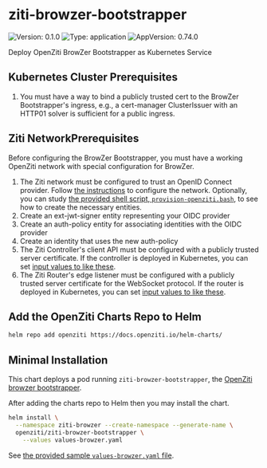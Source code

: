 <!-- README.md generated by helm-docs from README.md.gotmpl -->
# ziti-browzer-bootstrapper

![Version: 0.1.0](https://img.shields.io/badge/Version-0.1.0-informational?style=flat-square) ![Type: application](https://img.shields.io/badge/Type-application-informational?style=flat-square) ![AppVersion: 0.74.0](https://img.shields.io/badge/AppVersion-0.74.0-informational?style=flat-square)

Deploy OpenZiti BrowZer Bootstrapper as Kubernetes Service

## Kubernetes Cluster Prerequisites

1. You must have a way to bind a publicly trusted cert to the BrowZer Bootstrapper's ingress, e.g., a cert-manager ClusterIssuer with an HTTP01 solver is sufficient for a public ingress.

## Ziti NetworkPrerequisites

Before configuring the BrowZer Bootstrapper, you must have a working OpenZiti network with special configuration for BrowZer.

1. The Ziti network must be configured to trust an OpenID Connect provider. Follow [the instructions](https://github.com/openziti/ziti-browzer-bootstrapper?tab=readme-ov-file#configuring-the-openziti-network) to configure the network. Optionally, you can study [the provided shell script, `provision-openziti.bash`](https://github.com/openziti/helm-charts/blob/main/charts/ziti-browzer-bootstrapper/provision-openziti.bash), to see how to create the necessary entities.
  1. Create an ext-jwt-signer entity representing your OIDC provider
  1. Create an auth-policy entity for associating identities with the OIDC provider
  1. Create an identity that uses the new auth-policy
1. The Ziti Controller's client API must be configured with a publicly trusted server certificate. If the controller is deployed in Kubernetes, you can set [input values to like these](https://openziti.io/docs/guides/deployments/kubernetes/kubernetes-controller#alternative-web-server-certificates).
1. The Ziti Router's edge listener must be configured with a publicly trusted server certificate for the WebSocket protocol. If the router is deployed in Kubernetes, you can set [input values to like these](https://openziti.io/docs/guides/deployments/kubernetes/kubernetes-router#additional-listeners-and-volumes).

## Add the OpenZiti Charts Repo to Helm

```bash
helm repo add openziti https://docs.openziti.io/helm-charts/
```

## Minimal Installation

This chart deploys a pod running `ziti-browzer-bootstrapper`, the [OpenZiti browzer bootstrapper](https://github.com/openziti/ziti-browzer-bootstrapper/).

After adding the charts repo to Helm then you may install the chart.

```bash
helm install \
  --namespace ziti-browzer --create-namespace --generate-name \
  openziti/ziti-browzer-bootstrapper \
    --values values-browzer.yaml
```

See [the provided sample `values-browzer.yaml` file](https://github.com/openziti/helm-charts/blob/browzer/charts/ziti-browzer-bootstrapper/values-browzer.yaml).

<!-- README.md generated by helm-docs from README.md.gotmpl -->
